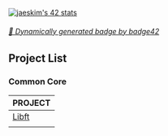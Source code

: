 [![jaeskim's 42 stats](https://badge42.herokuapp.com/api/stats/floogman?privacyName=true&privacyEmail=true)](https://github.com/JaeSeoKim/badge42)

###### [🚀 Dynamically generated badge by badge42](https://github.com/JaeSeoKim/badge42)

## Project List
### Common Core
| PROJECT |
| ------- |
| [Libft](./Libft) |
| []() |
